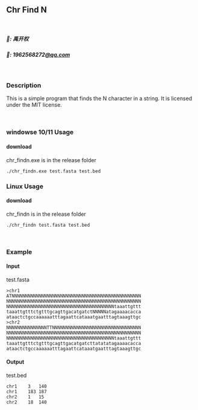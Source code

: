 ## Chr Find N

</br>

##### 🙈: **禹开权**

##### 📧: **1962568272**[@qq.com](/qq.com)

</br>

### Description

This is a simple program that finds the N character in a string. It is licensed under the MIT license.

</br>

### windowse 10/11 Usage

#### download

chr_findn.exe is in the release folder

```
./chr_findn.exe test.fasta test.bed
```

### Linux Usage

#### download

chr_findn is in the release folder

```
./chr_findn test.fasta test.bed
```

</br>

### Example

#### Input

test.fasta

```
>chr1
ATNNNNNNNNNNNNNNNNNNNNNNNNNNNNNNNNNNNNNNNNNNNNNNNN
NNNNNNNNNNNNNNNNNNNNNNNNNNNNNNNNNNNNNNNNNNNNNNNNNN
NNNNNNNNNNNNNNNNNNNNNNNNNNNNNNNNNNNNNNNNtaaattgttt
taaattgtttctgtttgcagttgacatgatctNNNNNatagaaaacacca
ataactctgccaaaaaatttagaattcataaatgaatttagtaaagttgc
>chr2
NNNNNNNNNNNNNNNTTNNNNNNNNNNNNNNNNNNNNNNNNNNNNNNNNN
NNNNNNNNNNNNNNNNNNNNNNNNNNNNNNNNNNNNNNNNNNNNNNNNNN
NNNNNNNNNNNNNNNNNNNNNNNNNNNNNNNNNNNNNNNNtaaattgttt
taaattgtttctgtttgcagttgacatgatcttatatatagaaaacacca
ataactctgccaaaaaatttagaattcataaatgaatttagtaaagttgc
```

#### Output

test.bed

```
chr1	3	140
chr1	183	187
chr2	1	15
chr2	18	140

```

